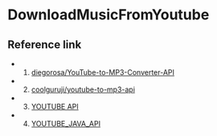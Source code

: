 # DownloadMusicFromYoutube
## Reference link
* 1. [diegorosa/YouTube-to-MP3-Converter-API](https://github.com/diegorosa/YouTube-to-MP3-Converter-API)
* 2. [coolguruji/youtube-to-mp3-api](https://github.com/coolguruji/youtube-to-mp3-api)
* 3. [YOUTUBE API](https://developers.google.com/youtube/v3/docs/playlists)
* 4. [YOUTUBE_JAVA_API](https://github.com/youtube/api-samples/tree/master/java)
